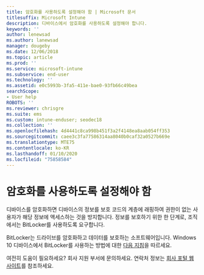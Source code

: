 ```yaml
---
title: 암호화를 사용하도록 설정해야 함 | Microsoft 문서
titlesuffix: Microsoft Intune
description: 디바이스에서 암호화를 사용하도록 설정해야 합니다.
keywords: ''
author: lenewsad
ms.author: lanewsad
manager: dougeby
ms.date: 12/06/2018
ms.topic: article
ms.prod: ''
ms.service: microsoft-intune
ms.subservice: end-user
ms.technology: ''
ms.assetid: e0c5993b-3fa5-411e-bae0-93fb66c49bea
searchScope:
- User help
ROBOTS: ''
ms.reviewer: chrisgre
ms.suite: ems
ms.custom: intune-enduser; seodec18
ms.collection: ''
ms.openlocfilehash: 4d4441c8ca998b451f3a2f4148ea8aab054ff353
ms.sourcegitcommit: caee3c3fa77586314aa8040b0caf32a0527b669e
ms.translationtype: MTE75
ms.contentlocale: ko-KR
ms.lasthandoff: 01/10/2020
ms.locfileid: "75858584"
---
```

# <a name="you-need-to-enable-encryption"></a>암호화를 사용하도록 설정해야 함

디바이스를 암호화하면 디바이스의 정보를 보호 코드의 계층에 래핑하여 권한이 없는 사용자가 해당 정보에 액세스하는 것을 방지합니다. 정보를 보호하기 위한 한 단계로, 조직에서는 BitLocker를 사용하도록 요구합니다.

BitLocker는 드라이브를 암호화하고 데이터를 보호하는 소프트웨어입니다. Windows 10 디바이스에서 BitLocker를 사용하는 방법에 대한 [다음 지침](https://gallery.technet.microsoft.com/How-to-turn-on-BitLocker-34294d3d)을 따르세요.

여전히 도움이 필요하세요? 회사 지원 부서에 문의하세요. 연락처 정보는 [회사 포털 웹 사이트](https://go.microsoft.com/fwlink/?linkid=2010980)를 참조하세요.

